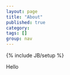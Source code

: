 ```yaml
---
layout: page
title: "About"
published: true
category: 
tags: []
group: nav
---
```


{% include JB/setup %}

Hello